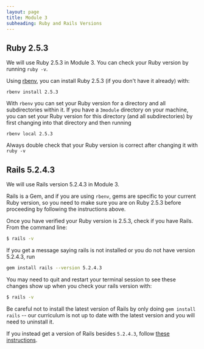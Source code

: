 ```yaml
---
layout: page
title: Module 3
subheading: Ruby and Rails Versions
---
```


## Ruby 2.5.3

We will use Ruby 2.5.3 in Module 3. You can check your Ruby version by running `ruby -v`.

Using [rbenv](https://github.com/rbenv/rbenv), you can install Ruby 2.5.3 (if you don't have it already) with:

```
rbenv install 2.5.3
```

With `rbenv` you can set your Ruby version for a directory and all subdirectories within it. If you have a `3module` directory on your machine, you can set your Ruby version for this directory (and all subdirectories) by first changing into that directory and then running

```
rbenv local 2.5.3
```

Always double check that your Ruby version is correct after changing it with `ruby -v`

## Rails 5.2.4.3

We will use Rails version 5.2.4.3 in Module 3.

Rails is a Gem, and if you are using `rbenv`, gems are specific to your current Ruby version, so you need to make sure you are on Ruby 2.5.3 before proceeding by following the instructions above.

Once you have verified your Ruby version is 2.5.3, check if you have Rails. From the command line:

```bash
$ rails -v
```

If you get a message saying rails is not installed or you do not have version 5.2.4.3, run

```bash
gem install rails --version 5.2.4.3
```
You may need to quit and restart your terminal session to see these changes show up when you check your rails version with:

```bash
$ rails -v
```

Be careful not to install the latest version of Rails by only doing `gem install rails` -- our curriculum is not up to date with the latest version and you will need to uninstall it.

If you instead get a version of Rails besides `5.2.4.3`, follow [these instructions](https://github.com/turingschool-examples/task_manager_rails/blob/master/rails_uninstall.md).
